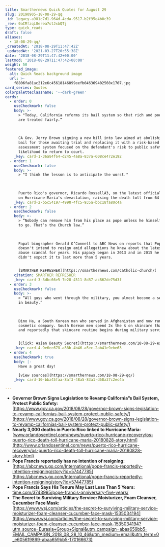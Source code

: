 ```yaml
---
title: Smarthernews Quick Quotes for August 29
slug: 20190905-18-08-29-qq
_id: legacy-a981c7d1-964d-4cda-9517-b2f95e4b0c39
_rev: 0aCMfzqL0erea7otJxbQTj
type: quick_reads
draft: false
aliases:
  - 18-08-29-qq/
_createdAt: '2018-08-29T11:47:42Z'
_updatedAt: '2021-03-27T20:55:38Z'
date: '2018-08-29T11:47:42+00:00'
lastmod: '2018-08-29T11:47:42+00:00'
weight: 50
featured_image:
  alt: Quick Reads background image
  url: >-
    f8806fa81ac212e6c45618146899eefb046369402560x1707.jpg
card_series: Quotes
colorpaletteclassname: '--dark-green'
cards:
  - order: 0
    useCheckmark: false
    body: >-
      > "Today, California reforms its bail system so that rich and poor alike
      are treated fairly.”  
        
        
        
      CA Gov. Jerry Brown signing a new bill into law aimed at abolishing money
      bail for those awaiting trial and replacing it with a risk-based
      assessment system focused on the defendant's risk to public safety and
      likelihood to return to court.
    _key: card-1-36a84f64-d245-4a8a-837a-608ce472e192
  - order: 1
    useCheckmark: false
    body: >-
      > "I think the lesson is to anticipate the worst."  
        
        
        
      Puerto Rico's governor, Ricardo RossellA3, on the latest official figures
      on Hurricane Maria's devastation, raising the death toll from 64 to 2,975.
    _key: card-2-b5c54197-4990-4fc5-935a-bbc18fa80c4a
  - order: 2
    useCheckmark: false
    body: >-
      > “Nobody can remove him from his place as pope unless he himself decides
      to go. That’s the Church law.”  
        
        
        
      Papal biographer Gerald O’Connell to ABC News on reports that Pope Francis
      doesn't intend to resign amid allegations he knew about the latest clergy
      abuse scandal for years. His papacy began in 2013 and in 2015 he said he
      didn't expect it to last more than 5 years.


      [SMARTHER REFRESHER](https://smarthernews.com/catholic-church/)
    citation: SMARTHER REFRESHER
    _key: card-3-3dbc66e5-7e28-4511-8d87-ac862de75d3f
  - order: 3
    useCheckmark: false
    body: >-
      > “All guys who went through the military, you almost become a semi-expert
      in beauty.”  
        
        
        
      Dino Ha, a South Korean man who served in Afghanistan and now runs a
      cosmetic company. South Korean men spend 2x the $ on skincare than others
      and reportedly that skincare routine begins during military service.


      [Click: Asian Beauty Secret](https://smarthernews.com/18-08-29-essence/)
    _key: card-4-9e6ec678-a38b-4b46-a5ec-2ab41e9ebe63
  - order: 4
    useCheckmark: true
    body: |-
      Have a great day!

      [view sources](https://smarthernews.com/18-08-29-qq/)
    _key: card-10-bba45faa-8af3-48a5-83a1-d58a37c2ec4a

---
```

* **Governor Brown Signs Legislation to Revamp California”s Bail System, Protect Public Safety:**  
[https://www.gov.ca.gov/2018/08/28/governor-brown-signs-legislation-to-revamp-californias-bail-system-protect-public-safety/](https://www.gov.ca.gov/2018/08/28/governor-brown-signs-legislation-to-revamp-californias-bail-system-protect-public-safety/)
* **Nearly 3,000 deaths in Puerto Rico linked to Hurricane Maria:**  
[www.orlandosentinel.com/news/puerto-rico-hurricane-recovery/os-puerto-rico-death-toll-hurricane-maria-20180828-story.html](http://www.orlandosentinel.com/news/puerto-rico-hurricane-recovery/os-puerto-rico-death-toll-hurricane-maria-20180828-story.html)
* **Pope Francis reportedly has no intention of resigning:**  
[https://abcnews.go.com/International/pope-francis-reportedly-intention-resigning/story?id=57447785](https://abcnews.go.com/International/pope-francis-reportedly-intention-resigning/story?id=57447785)
* **Pope Francis Says His Tenure May Last Less Than 5 Years:**  
[time.com/3743995/pope-francis-anniversary-five-years/](http://time.com/3743995/pope-francis-anniversary-five-years/)
* **The Secret to Surviving Military Service: Moisturizer, Foam Cleanser, Cucumber Face Mask:**  
[https://www.wsj.com/articles/the-secret-to-surviving-military-service-moisturizer-foam-cleanser-cucumber-face-mask-1535034194](https://www.wsj.com/articles/the-secret-to-surviving-military-service-moisturizer-foam-cleanser-cucumber-face-mask-1535034194?utm_source=Eurasia+Group+Signal&utm_campaign=abaa659bb5-EMAIL_CAMPAIGN_2018_08_28_10_46&utm_medium=email&utm_term=0_e605619869-abaa659bb5-170166673)